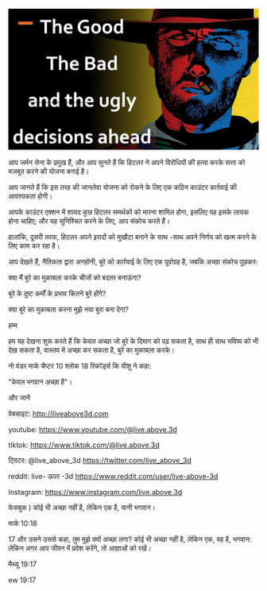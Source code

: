 ![Video cover image](../cover.jpg "cover photo")

आप जर्मन सेना के प्रमुख हैं, और आप सुनते हैं कि हिटलर ने अपने विरोधियों की हत्या करके सत्ता को मजबूत करने की योजना बनाई है।

आप जानते हैं कि इस तरह की जानलेवा योजना को रोकने के लिए एक कठिन काउंटर कार्रवाई की आवश्यकता होगी।

आपके काउंटर एक्शन में शायद कुछ हिटलर समर्थकों को मारना शामिल होगा, इसलिए यह इसके लायक होना चाहिए; और यह सुनिश्चित करने के लिए, आप संकोच करते हैं।

हालांकि, दूसरी तरफ, हिटलर अपने इरादों को मुखौटा बनाने के साथ -साथ अपने निर्णय को खत्म करने के लिए काम कर रहा है।

आप देखते हैं, नैतिकता द्वारा अनहोनी, बुरे को कार्रवाई के लिए एक पूर्वाग्रह है, जबकि अच्छा संकोच पूछकर:

क्या मैं बुरे का मुकाबला करके चीजों को बदतर बनाऊंगा?

बुरे के दुष्ट कर्मों के प्रभाव कितने बुरे होंगे?

क्या बुरे का मुकाबला करना मुझे नया बुरा बना देगा?

हम्म

हम यह देखना शुरू करते हैं कि केवल अच्छा जो बुरे के दिमाग को पढ़ सकता है, साथ ही साथ भविष्य को भी देख सकता है, वास्तव में अच्छा कर सकता है, बुरे का मुकाबला करके।

नो वंडर मार्क चैप्टर 10 श्लोक 18 रिकॉर्ड्स कि यीशु ने कहा:

"केवल भगवान अच्छा है"।

और जानें

वेबसाइट: http://liveabove3d.com

youtube: https://www.youtube.com/@live.above.3d

tiktok: https://www.tiktok.com/@live.above.3d

ट्विटर: @live_above_3d https://twitter.com/live_above_3d

reddit: live- ऊपर -3d https://www.reddit.com/user/live-above-3d

Instagram: https://www.instagram.com/live.above.3d

फेसबुक ) कोई भी अच्छा नहीं है, लेकिन एक है, यानी भगवान।

मार्क 10:18

17 और उसने उससे कहा, तुम मुझे क्यों अच्छा लगा? कोई भी अच्छा नहीं है, लेकिन एक, वह है, भगवान: लेकिन अगर आप जीवन में प्रवेश करेंगे, तो आज्ञाओं को रखें।

मैथ्यू 19:17

ew 19:17